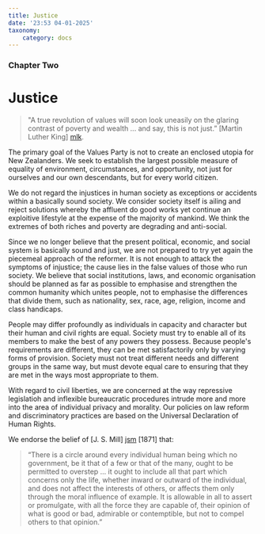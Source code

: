 ```yaml
---
title: Justice
date: '23:53 04-01-2025'
taxonomy:
    category: docs
---
```


### Chapter Two

# Justice

> "A true revolution of values will soon look uneasily on the glaring contrast of poverty and wealth ... and say, this is not just.”
> <span class="citation">[Martin Luther King] [mlk].</span>

The primary goal of the Values Party is not to create an enclosed utopia for New Zealanders. We seek to establish the largest possible measure of equality of environment, circumstances, and opportunity, not just for ourselves and our own descendants, but for every world citizen.

We do not regard the injustices in human society as exceptions or accidents within a basically sound society. We consider society itself is ailing and reject solutions whereby the affluent do good works yet continue an exploitive lifestyle at the expense of the majority of mankind. We think the extremes of both riches and poverty are degrading and anti-social.

Since we no longer believe that the present political, economic, and social system is basically sound and just, we are not prepared to try yet again the piecemeal approach of the reformer. It is not enough to attack the symptoms of injustice; the cause lies in the false values of those who run society. We believe that social institutions, laws, and economic organisation should be planned as far as possible to emphasise and strengthen the common humanity which unites people, not to emphasise the differences that divide them, such as nationality, sex, race, age, religion, income and class handicaps.

People may differ profoundly as individuals in capacity and character but their human and civil rights are equal. Society must try to enable all of its members to make the best of any powers they possess. Because people's requirements are different, they can be met satisfactorily only by varying forms of provision. Society must not treat different needs and different groups in the same way, but must devote equal care to ensuring that they are met in the ways most appropriate to them.

With regard to civil liberties, we are concerned at the way repressive legislatioh and inflexible bureaucratic procedures intrude more and more into the area of individual privacy and morality. Our policies on law reform and discriminatory practices are based on the Universal Declaration of Human Rights.

We endorse the belief of [J. S. Mill] [jsm] \[1871\] that:
> “There is a circle around every individual human being which no government, be it that of a few or that of the many, ought to be permitted to overstep ... it ought to include all that part which concerns only the life, whether inward or outward of the individual, and does not affect the interests of others, or affects them only through the moral influence of example. It is allowable in all to assert or promulgate, with all the force they are capable of, their opinion of what is good or bad, admirable or contemptible, but not to compel others to that opinion.”

[mlk]: /references/martin-luther-king "Martin Luther King"
[jsm]: /references/john-stuart-mill "John Stuart Mill"
